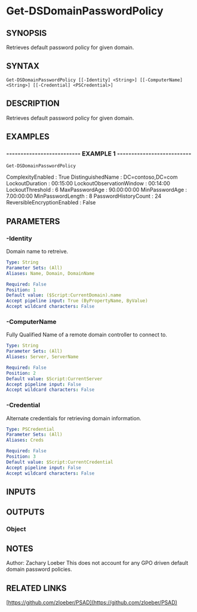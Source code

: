 ﻿---
external help file: PSAD-help.xml
online version: https://github.com/zloeber/PSAD
schema: 2.0.0
---

# Get-DSDomainPasswordPolicy

## SYNOPSIS
Retrieves default password policy for given domain.

## SYNTAX

```
Get-DSDomainPasswordPolicy [[-Identity] <String>] [[-ComputerName] <String>] [[-Credential] <PSCredential>]
```

## DESCRIPTION
Retrieves default password policy for given domain.

## EXAMPLES

### -------------------------- EXAMPLE 1 --------------------------
```
Get-DSDomainPasswordPolicy
```

ComplexityEnabled           : True
DistinguishedName           : DC=contoso,DC=com
LockoutDuration             : 00:15:00
LockoutObservationWindow    : 00:14:00
LockoutThreshold            : 6
MaxPasswordAge              : 90.00:00:00
MinPasswordAge              : 7.00:00:00
MinPasswordLength           : 8
PasswordHistoryCount        : 24
ReversibleEncryptionEnabled : False

## PARAMETERS

### -Identity
Domain name to retreive.

```yaml
Type: String
Parameter Sets: (All)
Aliases: Name, Domain, DomainName

Required: False
Position: 1
Default value: ($Script:CurrentDomain).name
Accept pipeline input: True (ByPropertyName, ByValue)
Accept wildcard characters: False
```

### -ComputerName
Fully Qualified Name of a remote domain controller to connect to.

```yaml
Type: String
Parameter Sets: (All)
Aliases: Server, ServerName

Required: False
Position: 2
Default value: $Script:CurrentServer
Accept pipeline input: False
Accept wildcard characters: False
```

### -Credential
Alternate credentials for retrieving domain information.

```yaml
Type: PSCredential
Parameter Sets: (All)
Aliases: Creds

Required: False
Position: 3
Default value: $Script:CurrentCredential
Accept pipeline input: False
Accept wildcard characters: False
```

## INPUTS

## OUTPUTS

### Object

## NOTES
Author: Zachary Loeber
This does not account for any GPO driven default domain password policies.

## RELATED LINKS

[https://github.com/zloeber/PSAD](https://github.com/zloeber/PSAD)

